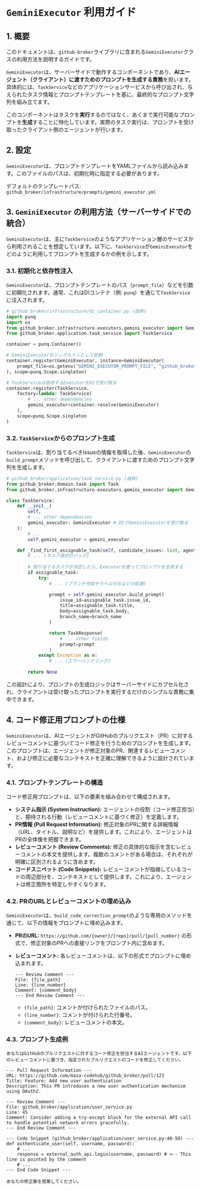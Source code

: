 # `GeminiExecutor` 利用ガイド

## 1. 概要

このドキュメントは、`github-broker`ライブラリに含まれる`GeminiExecutor`クラスの利用方法を説明するガイドです。

`GeminiExecutor`は、サーバーサイドで動作するコンポーネントであり、**AIエージェント（クライアント）に渡すためのプロンプトを生成する責務**を担います。具体的には、`TaskService`などのアプリケーションサービスから呼び出され、与えられたタスク情報とプロンプトテンプレートを基に、最終的なプロンプト文字列を組み立てます。

このコンポーネントはタスクを**実行**するのではなく、あくまで実行可能なプロンプトを**生成**することに特化しています。実際のタスク実行は、プロンプトを受け取ったクライアント側のエージェントが行います。

## 2. 設定

`GeminiExecutor`は、プロンプトテンプレートをYAMLファイルから読み込みます。このファイルのパスは、初期化時に指定する必要があります。

デフォルトのテンプレートパス:
`github_broker/infrastructure/prompts/gemini_executor.yml`

## 3. `GeminiExecutor` の利用方法（サーバーサイドでの統合）

`GeminiExecutor`は、主に`TaskService`のようなアプリケーション層のサービスから利用されることを想定しています。以下に、`TaskService`が`GeminiExecutor`をどのように利用してプロンプトを生成するかの例を示します。

### 3.1. 初期化と依存性注入

`GeminiExecutor`は、プロンプトテンプレートのパス（`prompt_file`）などを引数に初期化されます。通常、これはDIコンテナ（例: `punq`）を通じて`TaskService`に注入されます。

```python
# github_broker/infrastructure/di_container.py (抜粋)
import punq
import os
from github_broker.infrastructure.executors.gemini_executor import GeminiExecutor
from github_broker.application.task_service import TaskService

container = punq.Container()

# GeminiExecutorをシングルトンとして登録
container.register(GeminiExecutor, instance=GeminiExecutor(
    prompt_file=os.getenv("GEMINI_EXECUTOR_PROMPT_FILE", "github_broker/infrastructure/prompts/gemini_executor.yml")
), scope=punq.Scope.singleton)

# TaskServiceは依存するExecutorをDIで受け取る
container.register(TaskService,
    factory=lambda: TaskService(
        # ... other dependencies
        gemini_executor=container.resolve(GeminiExecutor)
    ),
    scope=punq.Scope.singleton
)
```

### 3.2. `TaskService`からのプロンプト生成

`TaskService`は、割り当てるべきIssueの情報を取得した後、`GeminiExecutor`の`build_prompt`メソッドを呼び出して、クライアントに渡すためのプロンプト文字列を生成します。

```python
# github_broker/application/task_service.py (抜粋)
from github_broker.domain.task import Task
from github_broker.infrastructure.executors.gemini_executor import GeminiExecutor

class TaskService:
    def __init__(
        self,
        # ... other dependencies
        gemini_executor: GeminiExecutor # DIでGeminiExecutorを受け取る
    ):
        # ...
        self.gemini_executor = gemini_executor

    def _find_first_assignable_task(self, candidate_issues: list, agent_id: str) -> TaskResponse | None:
        # ... (タスク選択ロジック)
        
        # 割り当てるタスクが決定したら、Executorを使ってプロンプトを生成する
        if assignable_task:
            try:
                # ... (ブランチ作成やラベル付与などの処理)

                prompt = self.gemini_executor.build_prompt(
                    issue_id=assignable_task.issue_id,
                    title=assignable_task.title,
                    body=assignable_task.body,
                    branch_name=branch_name
                )

                return TaskResponse(
                    # ... other fields
                    prompt=prompt
                )
            except Exception as e:
                # ... (エラーハンドリング)
        
        return None
```

この設計により、プロンプトの生成ロジックはサーバーサイドにカプセル化され、クライアントは受け取ったプロンプトを実行するだけのシンプルな責務に集中できます。

## 4. コード修正用プロンプトの仕様

`GeminiExecutor`は、AIエージェントがGitHubのプルリクエスト（PR）に対するレビューコメントに基づいてコード修正を行うためのプロンプトを生成します。このプロンプトは、エージェントが修正対象のPR、関連するレビューコメント、および修正に必要なコンテキストを正確に理解できるように設計されています。

### 4.1. プロンプトテンプレートの構造

コード修正用プロンプトは、以下の要素を組み合わせて構成されます。

-   **システム指示 (System Instruction):** エージェントの役割（コード修正担当）と、期待される行動（レビューコメントに基づく修正）を定義します。
-   **PR情報 (Pull Request Information):** 修正対象のPRに関する詳細情報（URL、タイトル、説明など）を提供します。これにより、エージェントはPRの全体像を把握できます。
-   **レビューコメント (Review Comments):** 修正の具体的な指示を含むレビューコメントの本文を提供します。複数のコメントがある場合は、それぞれが明確に区別されるように含めます。
-   **コードスニペット (Code Snippets):** レビューコメントが指摘しているコードの周辺部分を、コンテキストとして提供します。これにより、エージェントは修正箇所を特定しやすくなります。

### 4.2. PRのURLとレビューコメントの埋め込み

`GeminiExecutor`は、`build_code_correction_prompt`のような専用のメソッドを通じて、以下の情報をプロンプトに埋め込みます。

-   **PRのURL:** `https://github.com/{owner}/{repo}/pull/{pull_number}` の形式で、修正対象のPRへの直接リンクをプロンプト内に含めます。
-   **レビューコメント:** 各レビューコメントは、以下の形式でプロンプトに埋め込まれます。

    ```
    --- Review Comment ---
    File: {file_path}
    Line: {line_number}
    Comment: {comment_body}
    --- End Review Comment ---
    ```

    -   `{file_path}`: コメントが付けられたファイルのパス。
    -   `{line_number}`: コメントが付けられた行番号。
    -   `{comment_body}`: レビューコメントの本文。

### 4.3. プロンプト生成例

```
あなたはGitHubのプルリクエストに対するコード修正を担当するAIエージェントです。以下のレビューコメントに基づき、指定されたプルリクエストのコードを修正してください。

--- Pull Request Information ---
URL: https://github.com/masa-codehub/github_broker/pull/123
Title: Feature: Add new user authentication
Description: This PR introduces a new user authentication mechanism using OAuth2.

--- Review Comment ---
File: github_broker/application/user_service.py
Line: 45
Comment: Consider adding a try-except block for the external API call to handle potential network errors gracefully.
--- End Review Comment ---

--- Code Snippet (github_broker/application/user_service.py:40-50) ---
def authenticate_user(self, username, password):
    # ...
    response = external_auth_api.login(username, password) # <-- This line is pointed by the comment
    # ...
--- End Code Snippet ---

あなたの修正案を提案してください。
```
